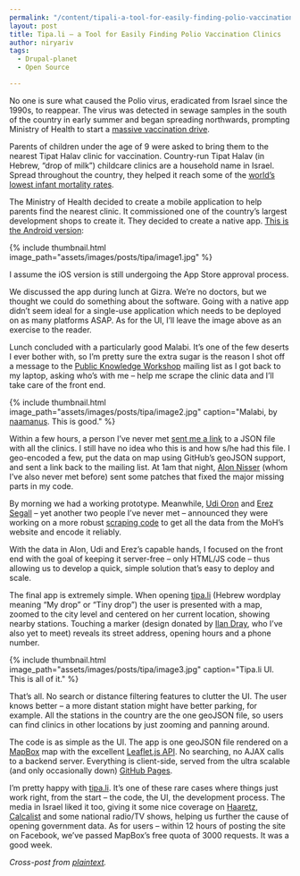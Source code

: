 ```yaml
---
permalink: "/content/tipali-a-tool-for-easily-finding-polio-vaccination-clinics"
layout: post
title: Tipa.li – a Tool for Easily Finding Polio Vaccination Clinics
author: niryariv
tags:
  - Drupal-planet
  - Open Source

---
```



No one is sure what caused the Polio virus, eradicated from Israel since the 1990s, to reappear. The virus was detected in sewage samples in the south of the country in early summer and began spreading northwards, prompting Ministry of Health to start a [massive vaccination drive](http://www.npr.org/blogs/health/2013/09/02/217194998/to-keep-polio-at-bay-israel-revaccinates-a-million-kids).

Parents of children under the age of 9 were asked to bring them to the nearest Tipat Halav clinic for vaccination. Country-run Tipat Halav (in Hebrew, “drop of milk”) childcare clinics are a household name in Israel. Spread throughout the country, they helped it reach some of the [world’s lowest infant mortality rates](http://www.indexmundi.com/facts/indicators/SP.DYN.IMRT.IN/compare?country=il#country=au:xd:xr:xs:il:gb:us).

The Ministry of Health decided to create a mobile application to help parents find the nearest clinic. It commissioned one of the country’s largest development shops to create it. They decided to create a native app. [This is the Android version](https://play.google.com/store/apps/details?id=com.matrix.tipathalav):

{% include thumbnail.html image_path="assets/images/posts/tipa/image1.jpg" %}

I assume the iOS version is still undergoing the App Store approval process.

We discussed the app during lunch at Gizra. We’re no doctors, but we thought we could do something about the software. Going with a native app didn’t seem ideal for a single-use application which needs to be deployed on as many platforms ASAP. As for the UI, I’ll leave the image above as an exercise to the reader.

<!-- more -->

Lunch concluded with a particularly good Malabi. It’s one of the few deserts I ever bother with, so I’m pretty sure the extra sugar is the reason I shot off a message to the [Public Knowledge Workshop](http://www.hasadna.org.il/en/) mailing list as I got back to my laptop, asking who’s with me – help me scrape the clinic data and I’ll take care of the front end.

{% include thumbnail.html image_path="assets/images/posts/tipa/image2.jpg" caption="Malabi, by <a href='http://www.flickr.com/photos/7826272@N06/4818656579/in/photolist-8kNSHR-6c2Z8H-rzrQQ-5AsnHV-rzrTY-Dv5gr-avrhAk-5Zu4Hp'>naamanus</a>. This is good." %}

Within a few hours, a person I’ve never met [sent me a link](https://twitter.com/sharonmoravi/status/371632490147880960) to a JSON file with all the clinics. I still have no idea who this is and how s/he had this file. I geo-encoded a few, put the data on map using GitHub’s geoJSON support, and sent a link back to the mailing list. At 1am that night, [Alon Nisser](http://degeladom.wordpress.com/) (whom I’ve also never met before) sent some patches that fixed the major missing parts in my code.

By morning we had a working prototype. Meanwhile, [Udi Oron](http://about.me/udioron) and [Erez Segall](http://www.linkedin.com/profile/view?id=163884606) – yet another two people I’ve never met – announced they were working on a more robust [scraping code](https://github.com/segalle/milkscrapper) to get all the data from the MoH’s website and encode it reliably.

With the data in Alon, Udi and Erez’s capable hands, I focused on the front end with the goal of keeping it server-free – only HTML/JS code – thus allowing us to develop a quick, simple solution that’s easy to deploy and scale.

The final app is extremely simple. When opening [tipa.li](http://tipa.li/) (Hebrew wordplay meaning “My drop” or “Tiny drop”) the user is presented with a map, zoomed to the city level and centered on her current location, showing nearby stations. Touching a marker (design donated by [Ilan Dray](http://www.inkod-hypera.com/), who I’ve also yet to meet) reveals its street address, opening hours and a phone number.

{% include thumbnail.html image_path="assets/images/posts/tipa/image3.jpg" caption="Tipa.li UI. This is all of it." %}

That’s all. No search or distance filtering features to clutter the UI. The user knows better – a more distant station might have better parking, for example. All the stations in the country are the one geoJSON file, so users can find clinics in other locations by just zooming and panning around.

The code is as simple as the UI. The app is one geoJSON file rendered on a [MapBox](http://mapbox.com/) map with the excellent [Leaflet.js API](http://leafletjs.com/). No searching, no AJAX calls to a backend server. Everything is client-side, served from the ultra scalable (and only occasionally down) [GitHub Pages](http://pages.github.com/).

I’m pretty happy with [tipa.li](http://tipa.li/). It’s one of these rare cases where things just work right, from the start – the code, the UI, the development process. The media in Israel liked it too, giving it some nice coverage on [Haaretz](http://www.haaretz.co.il/captain/room404/1.2111744), [Calcalist](http://www.calcalist.co.il/local/articles/0,7340,L-3611389,00.html) and some national radio/TV shows, helping us further the cause of opening government data. As for users – within 12 hours of posting the site on Facebook, we’ve passed MapBox’s free quota of 3000 requests. It was a good week.

_Cross-post from [plaintext](http://niryariv.wordpress.com/2013/09/03/tipa-li-a-tool-for-easily-finding-polio-vaccination-clinics/)._

